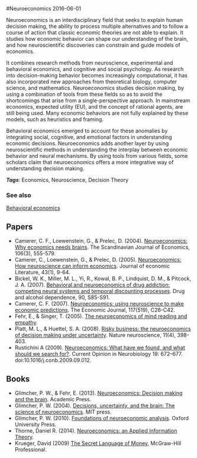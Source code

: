 
#Neuroeconomics
2016-06-01

Neuroeconomics is an interdisciplinary field that seeks to explain human decision making, the ability to process multiple alternatives and to follow a course of action that classic economic theories are not able to explain. It studies how economic behavior can shape our understanding of the brain, and how neuroscientific discoveries can constrain and guide models of economics.

It combines research methods from neuroscience, experimental and behavioral economics, and cognitive and social psychology. As research into decision-making behavior becomes increasingly computational, it has also incorporated new approaches from theoretical biology, computer science, and mathematics. Neuroeconomics studies decision making, by using a combination of tools from these fields so as to avoid the shortcomings that arise from a single-perspective approach. In mainstream economics, expected utility (EU), and the concept of rational agents, are still being used. Many economic behaviors are not fully explained by these models, such as heuristics and framing.

Behavioral economics emerged to account for these anomalies by integrating social, cognitive, and emotional factors in understanding economic decisions. Neuroeconomics adds another layer by using neuroscientific methods in understanding the interplay between economic behavior and neural mechanisms. By using tools from various fields, some scholars claim that neuroeconomics offers a more integrative way of understanding decision making.

***Tags***: Economics, Neuroscience, Decision Theory

### See also
[Behavioral economics](/behavioral_economics)
## Papers
* Camerer, C. F., Loewenstein, G., & Prelec, D. (2004). [Neuroeconomics: Why economics needs brains](https://people.hss.caltech.edu/~camerer/scanecon.pdf). The Scandinavian Journal of Economics, 106(3), 555-579.
* Camerer, C., Loewenstein, G., & Prelec, D. (2005). [Neuroeconomics: How neuroscience can inform economics](http://authors.library.caltech.edu/22006/2/0022051053737843.pdf). Journal of economic Literature, 43(1), 9-64.
* Bickel, W. K., Miller, M. L., Yi, R., Kowal, B. P., Lindquist, D. M., & Pitcock, J. A. (2007). [Behavioral and neuroeconomics of drug addiction: competing neural systems and temporal discounting processes](http://www.ncbi.nlm.nih.gov/pmc/articles/PMC2033431/). Drug and alcohol dependence, 90, S85-S91.
* Camerer, C. F. (2007). [Neuroeconomics: using neuroscience to make economic predictions](http://authors.library.caltech.edu/8351/1/CAMej07.pdf). The Economic Journal, 117(519), C26-C42.
* Fehr, E., & Singer, T. (2005). [The neuroeconomics of mind reading and empathy](http://psydok.sulb.uni-saarland.de/volltexte/2008/1666/pdf/dp1647.pdf).
* Platt, M. L., & Huettel, S. A. (2008). [Risky business: the neuroeconomics of decision making under uncertainty](http://www.nature.com/neuro/journal/v11/n4/full/nn2062.html). Nature neuroscience, 11(4), 398-403.
* Rustichini A (2009). [Neuroeconomics: What have we found, and what should we search for?](http://linkinghub.elsevier.com/retrieve/pii/S0959438809001366). Current Opinion in Neurobiology 19: 672–677. doi:10.1016/j.conb.2009.09.012.

## Books
* Glimcher, P. W., & Fehr, E. (2013). [Neuroeconomics: Decision making and the brain](https://www.goodreads.com/book/show/4292159-neuroeconomics). Academic Press.
* Glimcher, P. W. (2004). [Decisions, uncertainty, and the brain: The science of neuroeconomics](https://www.goodreads.com/book/show/1100711.Decisions_Uncertainty_and_the_Brain). MIT press.
* Glimcher, P. W. (2010). [Foundations of neuroeconomic analysis](https://www.goodreads.com/book/show/10124703-foundations-of-neuroeconomic-analysis). Oxford University Press.
* Thorne, Daniel R. (2014). [Neuroeconomics: an Applied Information Theory](https://www.goodreads.com/book/show/20739766-neuroeconomics).
* Krueger, David (2009) [The Secret Language of Money](https://www.goodreads.com/book/show/6868470-the-secret-language-of-money), McGraw-Hill Professional.


